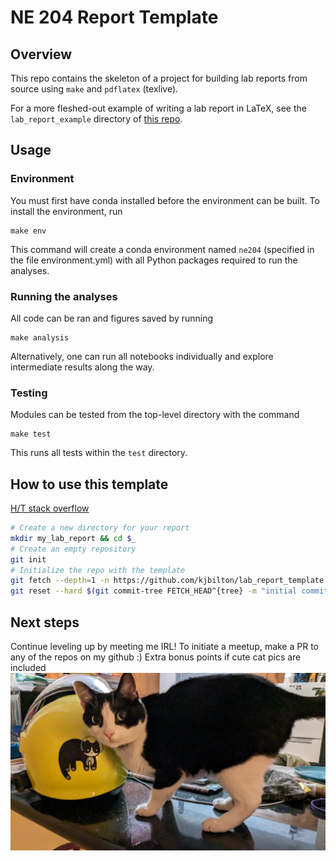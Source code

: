 # NE 204 Report Template

## Overview
This repo contains the skeleton of a project for building lab reports from
source using `make` and `pdflatex` (texlive).

For a more fleshed-out example of writing a lab report in LaTeX, see the
`lab_report_example` directory of
[this repo](https://github.com/rossbar/LaTeXIntro.git).

## Usage
### Environment
You must first have conda installed before the environment can be built. To install the environment, run

```
make env
```

This command will create a conda environment named `ne204` (specified in the file environment.yml) with all Python packages required to run the analyses.

### Running the analyses
All code can be ran and figures saved by running
```
make analysis
```
Alternatively, one can run all notebooks individually and explore intermediate results along the way.

### Testing
Modules can be tested from the top-level directory with the command
```
make test
```
This runs all tests within the `test` directory.

## How to use this template
[H/T stack overflow](https://stackoverflow.com/questions/1657017/how-to-squash-all-git-commits-into-one/9254257#9254257)

```bash
# Create a new directory for your report
mkdir my_lab_report && cd $_
# Create an empty repository
git init
# Initialize the repo with the template
git fetch --depth=1 -n https://github.com/kjbilton/lab_report_template.git
git reset --hard $(git commit-tree FETCH_HEAD^{tree} -m "initial commit")
```

## Next steps
Continue leveling up by meeting me IRL! To initiate a meetup, make a PR to any of the repos on my github :)
Extra bonus points if cute cat pics are included
![mega cute cat pic of carbs](assets/carbs_the_cat.jpg)

